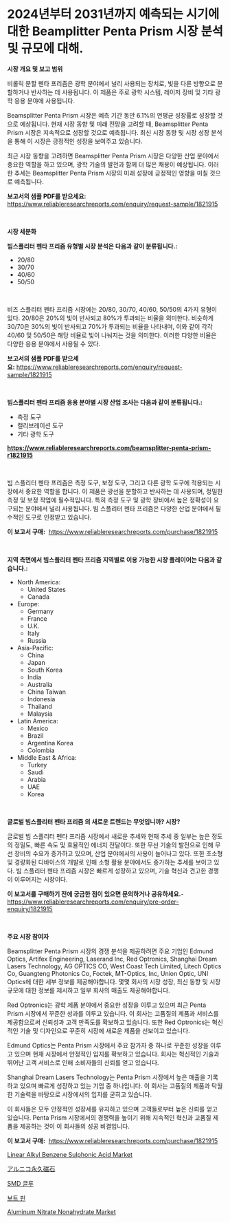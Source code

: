 <p><h1>2024년부터 2031년까지 예측되는 시기에 대한 Beamplitter Penta Prism 시장 분석 및 규모에 대해.</h1></p><p><strong>시장 개요 및 보고 범위</strong></p>
<p><p>비롤릭 분할 펜타 프리즘은 광학 분야에서 널리 사용되는 장치로, 빛을 다른 방향으로 분할하거나 반사하는 데 사용됩니다. 이 제품은 주로 광학 시스템, 레이저 장비 및 기타 광학 응용 분야에 사용됩니다.</p><p>Beamsplitter Penta Prism 시장은 예측 기간 동안 6.1%의 연평균 성장률로 성장할 것으로 예상됩니다. 현재 시장 동향 및 미래 전망을 고려할 때, Beamsplitter Penta Prism 시장은 지속적으로 성장할 것으로 예측됩니다. 최신 시장 동향 및 시장 성장 분석을 통해 이 시장은 긍정적인 성장을 보여주고 있습니다.</p><p>최근 시장 동향을 고려하면 Beamsplitter Penta Prism 시장은 다양한 산업 분야에서 중요한 역할을 하고 있으며, 광학 기술의 발전과 함께 더 많은 채용이 예상됩니다. 이러한 추세는 Beamsplitter Penta Prism 시장의 미래 성장에 긍정적인 영향을 미칠 것으로 예측됩니다.</p></p>
<p><strong>보고서의 샘플 PDF를 받으세요:</strong> <a href="https://www.reliableresearchreports.com/enquiry/request-sample/1821915">https://www.reliableresearchreports.com/enquiry/request-sample/1821915</a></p>
<p>&nbsp;</p>
<p><strong>시장 세분화</strong></p>
<p><strong>빔스플리터 펜타 프리즘 유형별 시장 분석은 다음과 같이 분류됩니다.:</strong></p>
<p><ul><li>20/80</li><li>30/70</li><li>40/60</li><li>50/50</li></ul></p>
<p>&nbsp;</p>
<p><p>비즈 스플리터 펜타 프리즘 시장에는 20/80, 30/70, 40/60, 50/50의 4가지 유형이 있다. 20/80은 20%의 빛이 반사되고 80%가 투과되는 비율을 의미한다. 비슷하게 30/70은 30%의 빛이 반사되고 70%가 투과되는 비율을 나타내며, 이와 같이 각각 40/60 및 50/50은 해당 비율로 빛이 나눠지는 것을 의미한다. 이러한 다양한 비율은 다양한 응용 분야에서 사용될 수 있다.</p></p>
<p><strong>보고서의 샘플 PDF를 받으세요:</strong>&nbsp;<a href="https://www.reliableresearchreports.com/enquiry/request-sample/1821915">https://www.reliableresearchreports.com/enquiry/request-sample/1821915</a></p>
<p>&nbsp;</p>
<p><strong> 빔스플리터 펜타 프리즘 응용 분야별 시장 산업 조사는 다음과 같이 분류됩니다.:</strong></p>
<p><ul><li>측정 도구</li><li>캘리브레이션 도구</li><li>기타 광학 도구</li></ul></p>
<p><strong><a href="https://www.reliableresearchreports.com/beamsplitter-penta-prism-r1821915">https://www.reliableresearchreports.com/beamsplitter-penta-prism-r1821915</a></strong></p>
<p>&nbsp;</p>
<p><p>빔 스플리터 펜타 프리즘은 측정 도구, 보정 도구, 그리고 다른 광학 도구에 적용되는 시장에서 중요한 역할을 합니다. 이 제품은 광선을 분할하고 반사하는 데 사용되며, 정밀한 측정 및 보정 작업에 필수적입니다. 특히 측정 도구 및 광학 장비에서 높은 정확성이 요구되는 분야에서 널리 사용됩니다. 빔 스플리터 펜타 프리즘은 다양한 산업 분야에서 필수적인 도구로 인정받고 있습니다.</p></p>
<p><strong>이 보고서 구매:</strong>&nbsp; <a href="https://www.reliableresearchreports.com/purchase/1821915">https://www.reliableresearchreports.com/purchase/1821915</a></p>
<p>&nbsp;</p>
<p><strong>지역 측면에서 빔스플리터 펜타 프리즘 지역별로 이용 가능한 시장 플레이어는 다음과 같습니다.:</strong></p>
<p><ul>
    <li>
        North America:
        <ul>
            <li>United States</li>
            <li>Canada</li>
        </ul>
    </li>
    <li>
        Europe:
        <ul>
            <li>Germany</li>
            <li>France</li>
            <li>U.K.</li>
            <li>Italy</li>
            <li>Russia</li>
        </ul>
    </li>
    <li>
        Asia-Pacific:
        <ul>
            <li>China</li>
            <li>Japan</li>
            <li>South Korea</li>
            <li>India</li>
            <li>Australia</li>
            <li>China Taiwan</li>
            <li>Indonesia</li>
            <li>Thailand</li>
            <li>Malaysia</li>
        </ul>
    </li>
    <li>
        Latin America:
        <ul>
            <li>Mexico</li>
            <li>Brazil</li>
            <li>Argentina Korea</li>
            <li>Colombia</li>
        </ul>
    </li>
    <li>
        Middle East & Africa:
        <ul>
            <li>Turkey</li>
            <li>Saudi</li>
            <li>Arabia</li>
            <li>UAE</li>
            <li>Korea</li>
        </ul>
    </li>
    </ul></p>
<p>&nbsp;</p>
<p><strong>글로벌 빔스플리터 펜타 프리즘 의 새로운 트렌드는 무엇입니까? 시장?</strong></p>
<p><p>글로벌 빔 스플리터 펜타 프리즘 시장에서 새로운 추세와 현재 추세 중 일부는 높은 정도의 정밀도, 빠른 속도 및 효율적인 에너지 전달이다. 또한 무선 기술의 발전으로 인해 무선 장비의 수요가 증가하고 있으며, 산업 분야에서의 사용이 늘어나고 있다. 또한 초소형 및 경량화된 디바이스의 개발로 인해 소형 활용 분야에서도 증가하는 추세를 보이고 있다. 빔 스플리터 펜타 프리즘 시장은 빠르게 성장하고 있으며, 기술 혁신과 견고한 경쟁이 이루어지는 시장이다.</p></p>
<p><strong>이 보고서를 구매하기 전에 궁금한 점이 있으면 문의하거나 공유하세요.</strong>- <a href="https://www.reliableresearchreports.com/enquiry/pre-order-enquiry/1821915">https://www.reliableresearchreports.com/enquiry/pre-order-enquiry/1821915</a></p>
<p>&nbsp;</p>
<p><strong>주요 시장 참여자</strong></p>
<p><p>Beamsplitter Penta Prism 시장의 경쟁 분석을 제공하려면 주요 기업인 Edmund Optics, Artifex Engineering, Laserand Inc, Red Optronics, Shanghai Dream Lasers Technology, AG OPTICS CO, West Coast Tech Limited, Litech Optics Co, Guangteng Photonics Co, Foctek, MT-Optics, Inc, Union Optic, UNI Optics에 대한 세부 정보를 제공해야합니다. 몇몇 회사의 시장 성장, 최신 동향 및 시장 규모에 대한 정보를 제시하고 일부 회사의 매출도 제공해야합니다.</p><p>Red Optronics는 광학 제품 분야에서 중요한 성장을 이루고 있으며 최근 Penta Prism 시장에서 꾸준한 성과를 이루고 있습니다. 이 회사는 고품질의 제품과 서비스를 제공함으로써 신뢰성과 고객 만족도를 확보하고 있습니다. 또한 Red Optronics는 혁신적인 기술 및 디자인으로 꾸준히 시장에 새로운 제품을 선보이고 있습니다.</p><p>Edmund Optics는 Penta Prism 시장에서 주요 참가자 중 하나로 꾸준한 성장을 이루고 있으며 현재 시장에서 안정적인 입지를 확보하고 있습니다. 회사는 혁신적인 기술과 뛰어난 고객 서비스로 인해 소비자들의 신뢰를 얻고 있습니다.</p><p>Shanghai Dream Lasers Technology는 Penta Prism 시장에서 높은 매출을 기록하고 있으며 빠르게 성장하고 있는 기업 중 하나입니다. 이 회사는 고품질의 제품과 탁월한 기술력을 바탕으로 시장에서의 입지를 굳히고 있습니다.</p><p>이 회사들은 모두 안정적인 성장세를 유지하고 있으며 고객들로부터 높은 신뢰를 얻고 있습니다. Penta Prism 시장에서의 경쟁력을 높이기 위해 지속적인 혁신과 고품질 제품을 제공하는 것이 이 회사들의 성공 비결입니다.</p></p>
<p><strong>이 보고서 구매:</strong>&nbsp;&nbsp;<a href="https://www.reliableresearchreports.com/purchase/1821915">https://www.reliableresearchreports.com/purchase/1821915</a></p>
<p><p><a href="https://issuu.com/reportprime-2/docs/linear-alkyl-benzene-sulphonic-acid-market-size-20">Linear Alkyl Benzene Sulphonic Acid Market</a></p><p><a href="https://github.com/ppmazlotr77499/Market-Research-Report-List-1/blob/main/811859732887.md">アルニコ永久磁石</a></p><p><a href="https://github.com/Maeennan456456/Market-Research-Report-List-1/blob/main/186049730085.md">SMD 글루</a></p><p><a href="https://github.com/vsap75a286l/Market-Research-Report-List-1/blob/main/195832030084.md">보트 핀</a></p><p><a href="https://issuu.com/reportprime-2/docs/aluminum-nitrate-nonahydrate-market-size-2030.pptx">Aluminum Nitrate Nonahydrate Market</a></p></p>